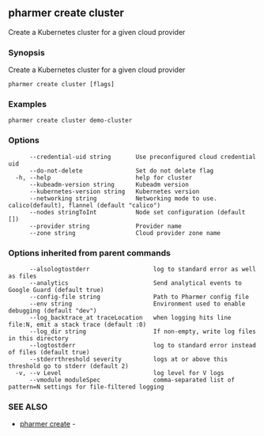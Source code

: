 ## pharmer create cluster

Create a Kubernetes cluster for a given cloud provider

### Synopsis


Create a Kubernetes cluster for a given cloud provider

```
pharmer create cluster [flags]
```

### Examples

```
pharmer create cluster demo-cluster
```

### Options

```
      --credential-uid string       Use preconfigured cloud credential uid
      --do-not-delete               Set do not delete flag
  -h, --help                        help for cluster
      --kubeadm-version string      Kubeadm version
      --kubernetes-version string   Kubernetes version
      --networking string           Networking mode to use. calico(default), flannel (default "calico")
      --nodes stringToInt           Node set configuration (default [])
      --provider string             Provider name
      --zone string                 Cloud provider zone name
```

### Options inherited from parent commands

```
      --alsologtostderr                  log to standard error as well as files
      --analytics                        Send analytical events to Google Guard (default true)
      --config-file string               Path to Pharmer config file
      --env string                       Environment used to enable debugging (default "dev")
      --log_backtrace_at traceLocation   when logging hits line file:N, emit a stack trace (default :0)
      --log_dir string                   If non-empty, write log files in this directory
      --logtostderr                      log to standard error instead of files (default true)
      --stderrthreshold severity         logs at or above this threshold go to stderr (default 2)
  -v, --v Level                          log level for V logs
      --vmodule moduleSpec               comma-separated list of pattern=N settings for file-filtered logging
```

### SEE ALSO
* [pharmer create](pharmer_create.md)	 - 

